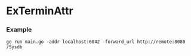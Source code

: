 # ExTerminAttr

### Example

```
go run main.go -addr localhost:6042 -forward_url http://remote:8080 /Sysdb
```
